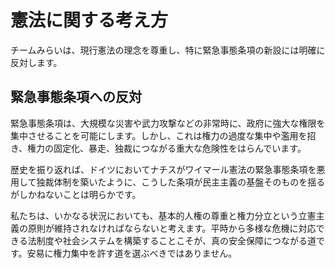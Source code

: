 # 憲法に関する考え方

チームみらいは、現行憲法の理念を尊重し、特に緊急事態条項の新設には明確に反対します。

## 緊急事態条項への反対

緊急事態条項は、大規模な災害や武力攻撃などの非常時に、政府に強大な権限を集中させることを可能にします。しかし、これは権力の過度な集中や濫用を招き、権力の固定化、暴走、独裁につながる重大な危険性をはらんでいます。

歴史を振り返れば、ドイツにおいてナチスがワイマール憲法の緊急事態条項を悪用して独裁体制を築いたように、こうした条項が民主主義の基盤そのものを揺るがしかねないことは明らかです。

私たちは、いかなる状況においても、基本的人権の尊重と権力分立という立憲主義の原則が維持されなければならないと考えます。平時から多様な危機に対応できる法制度や社会システムを構築することこそが、真の安全保障につながる道です。安易に権力集中を許す道を選ぶべきではありません。